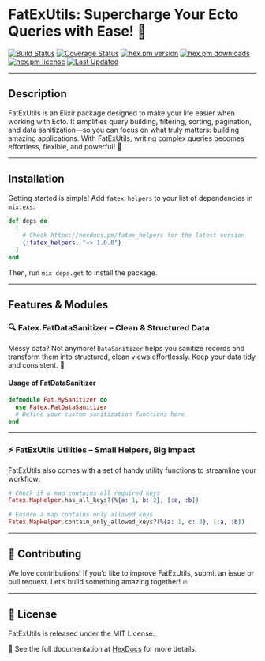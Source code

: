 # FatExUtils: Supercharge Your Ecto Queries with Ease! 🚀

[![Build Status](https://github.com/tanweerdev/fatex_helpers/actions/workflows/fatex_helpers.yml/badge.svg)](https://github.com/tanweerdev/fatex_helpers/actions)
[![Coverage Status](https://coveralls.io/repos/github/tanweerdev/fatex_helpers/badge.svg)](https://coveralls.io/github/tanweerdev/fatex_helpers)
[![hex.pm version](https://img.shields.io/hexpm/v/fatex_helpers.svg)](https://hex.pm/packages/fatex_helpers)
[![hex.pm downloads](https://img.shields.io/hexpm/dt/fatex_helpers.svg)](https://hex.pm/packages/fatex_helpers)
[![hex.pm license](https://img.shields.io/hexpm/l/fatex_helpers.svg)](https://github.com/tanweerdev/fatex_helpers/blob/master/LICENSE)
[![Last Updated](https://img.shields.io/github/last-commit/tanweerdev/fatex_helpers.svg)](https://github.com/tanweerdev/fatex_helpers/commits/master)

---

## Description

FatExUtils is an Elixir package designed to make your life easier when working with Ecto. It simplifies query building, filtering, sorting, pagination, and data sanitization—so you can focus on what truly matters: building amazing applications. With FatExUtils, writing complex queries becomes effortless, flexible, and powerful! 💪

---

## Installation

Getting started is simple! Add `fatex_helpers` to your list of dependencies in `mix.exs`:

```elixir
def deps do
  [
    # Check https://hexdocs.pm/fatex_helpers for the latest version
    {:fatex_helpers, "~> 1.0.0"}
  ]
end
```

Then, run `mix deps.get` to install the package.

---

## Features & Modules

### 🔍 Fatex.FatDataSanitizer – Clean & Structured Data

Messy data? Not anymore! `DataSanitizer` helps you sanitize records and transform them into structured, clean views effortlessly. Keep your data tidy and consistent. 🎯

#### Usage of FatDataSanitizer

```elixir
defmodule Fat.MySanitizer do
  use Fatex.FatDataSanitizer
  # Define your custom sanitization functions here
end
```

---

### ⚡ FatExUtils Utilities – Small Helpers, Big Impact

FatExUtils also comes with a set of handy utility functions to streamline your workflow:

```elixir
# Check if a map contains all required keys
Fatex.MapHelper.has_all_keys?(%{a: 1, b: 2}, [:a, :b])

# Ensure a map contains only allowed keys
Fatex.MapHelper.contain_only_allowed_keys?(%{a: 1, c: 3}, [:a, :b])
```

---

## 🚀 Contributing

We love contributions! If you’d like to improve FatExUtils, submit an issue or pull request. Let’s build something amazing together! 🔥

---

## 📜 License

FatExUtils is released under the MIT License.

📖 See the full documentation at [HexDocs](https://hexdocs.pm/fatex_helpers/) for more details.
